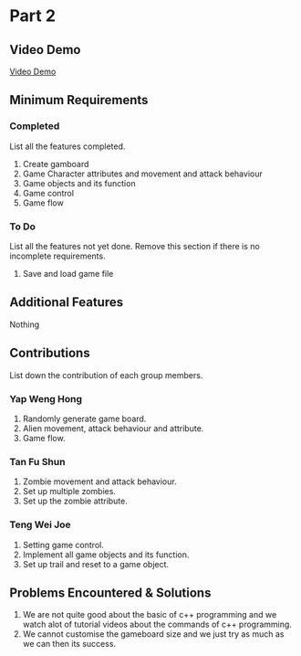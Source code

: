 # Part 2

## Video Demo

[Video Demo](https://youtu.be/q4cThVC8HIk)

## Minimum Requirements

### Completed

List all the features completed.

1. Create gamboard
2. Game Character attributes and movement and attack behaviour
3. Game objects and its function
4. Game control
5. Game flow

### To Do

List all the features not yet done. Remove this section if there is no incomplete requirements.

1. Save and load game file

## Additional Features

Nothing

## Contributions

List down the contribution of each group members.

### Yap Weng Hong

1. Randomly generate game board.
2. Alien movement, attack behaviour and attribute.
3. Game flow.

### Tan Fu Shun

1. Zombie movement and attack behaviour.
2. Set up multiple zombies.
3. Set up the zombie attribute.

### Teng Wei Joe

1. Setting game control.
2. Implement all game objects and its function.
3. Set up trail and reset to a game object.

## Problems Encountered & Solutions
1. We are not quite good about the basic of c++ programming and we watch alot of tutorial videos about the commands of c++ programming.
2. We cannot customise the gameboard size and we just try as much as we can then its success.
